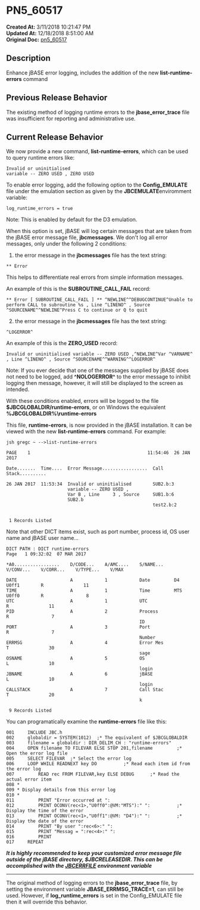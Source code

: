 # PN5_60517

**Created At:** 3/11/2018 10:21:47 PM  
**Updated At:** 12/18/2018 8:51:00 AM  
**Original Doc:** [pn5_60517](https://docs.jbase.com/release-notes/pn5_60517)  


## Description

Enhance jBASE error logging, includes the addition of the new **list-runtime-errors** command



## Previous Release Behavior

The existing method of logging runtime errors to the **jbase\_error\_trace** file was insufficient for reporting and administrative use.



## Current Release Behavior

We now provide a new command, **list-runtime-errors**, which can be used to query runtime errors like:

```
Invalid or uninitialised
variable -- ZERO USED , ZERO USED
```

To enable error logging, add the following option to the **Config\_EMULATE** file under the emulation section as given by the **JBCEMULATE**enviromment variable:

```
log_runtime_errors = true
```

Note: This is enabled by default for the D3 emulation.

When this option is set, jBASE will log certain messages that are taken from the jBASE error message file, **jbcmessages**. We don't log all error messages, only under the following 2 conditions:

1) the error message in the **jbcmessages** file has the text string:

```
** Error
```

This helps to differentiate real errors from simple information messages.

An example of this is the **SUBROUTINE\_CALL\_FAIL** record:

```
** Error [ SUBROUTINE_CALL_FAIL ] ** ^NEWLINE^^DEBUGCONTINUE^Unable to perform CALL to subroutine %s , Line ^LINENO^ , Source ^SOURCENAME^^NEWLINE^Press C to continue or Q to quit
```

2) the error message in the **jbcmessages** file has the text string:

```
^LOGERROR^
```

An example of this is the **ZERO\_USED** record:

```
Invalid or uninitialised variable -- ZERO USED ,^NEWLINE^Var ^VARNAME^ , Line ^LINENO^ , Source ^SOURCENAME^^WARNING^^LOGERROR^
```

Note: If you ever decide that one of the messages supplied by jBASE does not need to be logged, add **^NOLOGERROR^** to the error message to inhibit logging then message, however, it will still be displayed to the screen as intended.

With these conditions enabled, errors will be logged to the file **$JBCGLOBALDIR/runtime-errors**, or on Windows the equivalent **%JBCGLOBALDIR%\runtime-errors**

This file, **runtime-errors**, is now provided in the jBASE installation. It can be viewed with the new **list-runtime-errors** command. For example:

```
jsh gregc ~ -->list-runtime-errors

PAGE    1                                            11:54:46  26 JAN 2017

Date.......  Time....  Error Message.................  Call Stack..........

26 JAN 2017  11:53:34  Invalid or uninitialised        SUB2.b:3
                       variable -- ZERO USED ,
                       Var B , Line     3 , Source     SUB1.b:6
                       SUB2.b
                                                       test2.b:2


 1 Records Listed
```

Note that other DICT items exist, such as port number, process id, OS user name and jBASE user name...

```
DICT PATH : DICT runtime-errors                                                                    Page   1 09:32:02  07 MAR 2017

*A0.................    D/CODE...    A/AMC....    S/NAME...    V/CONV...    V/CORR...    V/TYPE...    V/MAX

DATE                    A            1            Date         D4           U0ff1        R               11
TIME                    A            1            Time         MTS          U0ff0        R                8
UTC                     A            1            UTC                                    R               11
PID                     A            2            Process                                R                7
                                                  ID
PORT                    A            3            Port                                   R                7
                                                  Number
ERRMSG                  A            4            Error Mes                              T               30
                                                  sage
OSNAME                  A            5            OS                                     L               10
                                                  login
JBNAME                  A            6            jBASE                                  L               10
                                                  login
CALLSTACK               A            7            Call Stac                              T               20
                                                  k

 9 Records Listed
```

You can programatically examine the **runtime-errors** file like this:

```
001     INCLUDE JBC.h
002     globaldir = SYSTEM(1012)  ;* The equivalent of $JBCGLOBALDIR
003     filename = globaldir : DIR_DELIM_CH : "runtime-errors"
004     OPEN filename TO FILEVAR ELSE STOP 201,filename         ;* Open the error log file
005     SELECT FILEVAR  ;* Select the error log
006     LOOP WHILE READNEXT key DO          ;* Read each item id from the error log
007         READ rec FROM FILEVAR,key ELSE DEBUG      ;* Read the actual error item
008 *
009 * Display details from this error log
010 *
011         PRINT "Error occurred at ":
012         PRINT OCONV(rec<1>,"U0ff0":@VM:"MTS"):" ":          ;* Display the time of the error
013         PRINT OCONV(rec<1>,"U0ff1":@VM: "D4"):" ":          ;* Display the date of the error
014         PRINT "By user ":rec<6>:" ":
015         PRINT "Messag = ":rec<4>:" ":
016         PRINT
017     REPEAT
```

***It is highly recommended to keep your customized error message file outside of the jBASE directory, $JBCRELEASEDIR. This can be accomplished with the [JBCERRFILE](JBCERRFILE) environment variable***

* * *



The original method of logging errors to the **jbase\_error\_trace** file, by setting the environment variable **JBASE\_ERRMSG\_TRACE=1**, can still be used. However, if **log\_runtime\_errors** is set in the Config\_EMULATE file then it will override this behavior.
